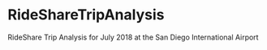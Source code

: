# RideShareTripAnalysis
RideShare Trip Analysis for July 2018 at the San Diego International Airport
